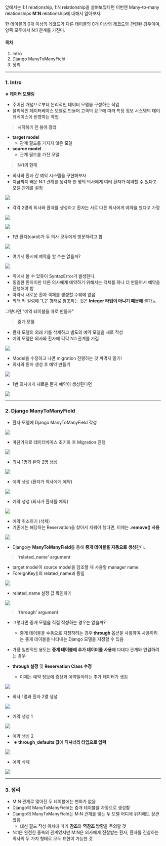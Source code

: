 앞에서는 1:1 relationship, 1:N relationship을 살펴보았다면 이번엔 Many-to-many relationships **M:N** relationship에 대해서 알아보자.

한 테이블의 0개 이상의 레코드가 다른 테이블의 0개 이상의 레코드와 관련된 경우이며, 양쪽 모두에서 N:1 관계를 가진다.

#### **목차**

1.  Intro
2.  Django ManyToManyField
3.  정리

---

### **1. Intro**

**※ 데이터 모델링**

-   주어진 개념으로부터 논리적인 데이터 모델을 구성하는 작업
-   물리적인 데이터베이스 모델로 만들어 고객의 요구에 따라 특정 정보 시스템의 데이터베이스에 반영하는 작업

> **시작하기 전 용어 정리**

-   **target model**  
    -   관계 필드를 가지지 않은 모델
-   **source model**
    -   관계 필드를 가진 모델

> **N:1의 한계**

-   의사와 환자 간 예약 시스템을 구현해보자
-   지금까지 배운 N:1 관계를 생각해 한 명의 의사에게 여러 환자가 예약할 수 있다고 모델 관계를 설정

![](https://blog.kakaocdn.net/dn/dAJA9N/btrOnr4hhsS/cwigjsHBVWZkZb0XyRDKCK/img.png)

-   각각 2명의 의사와 환자를 생성하고 환자는 서로 다른 의사에게 예약을 했다고 가정

![](https://blog.kakaocdn.net/dn/bI4oKv/btrOqAF8ybc/qSV27fSH9KeG9wSOdDVtWK/img.png)

![](https://blog.kakaocdn.net/dn/8oDXz/btrOqA0vkaa/GWElNRncUaOpxvom3eUhM0/img.png)

-   1번 환자(carol)가 두 의사 모두에게 방문하려고 함

![](https://blog.kakaocdn.net/dn/d14p3T/btrOo7j6pSx/dKHjJo65pETBmEI89MIyHk/img.png)

-   여기서 동시에 예약을 할 수는 없을까?

![](https://blog.kakaocdn.net/dn/dO4Ih6/btrOqBrx0OK/k6BiZ9CTSRgwbX41wpkB80/img.png)

-   위에서 볼 수 있듯이 SyntaxError가 발생한다.
-   동일한 환자지만 다른 의사에게 예약하기 위해서는 객체를 하나 더 만들어서 예약을 진행해야 함
-   따라서 새로운 환자 객체를 생성할 수밖에 없음
-   외래 키 컬럼에 '1,2' 형태로 참조하는 것은 **Integer 타입이 아니기 때문에** 불가능

그렇다면 "예약 테이블을 따로 만들자"

> **중개 모델**

-   환자 모델의 외래 키를 삭제하고 별도의 예약 모델을 새로 작성
-   예약 모델은 의사와 환자에 각각 N:1 관계를 가짐

![](https://blog.kakaocdn.net/dn/ESFVN/btrOnrQJQN3/1QUIbcSDIw18theukktbIk/img.png)

-   Model을 수정하고 나면 migration 진행하는 것 까먹지 말기!
-   의사와 환자 생성 후 예약 만들기

![](https://blog.kakaocdn.net/dn/RIzyb/btrOnrXuCPh/23tuo5r9VUhNH6ZU9HtQ60/img.png)

-   1번 의사에게 새로운 환자 예약이 생성된다면

![](https://blog.kakaocdn.net/dn/dBiTIY/btrOreI941S/SYo2ckTXjNapdXg0gN1GT1/img.png)

---

### **2. Django ManyToManyField**

-   환자 모델에 Django ManyToManyField 작성

![](https://blog.kakaocdn.net/dn/G49xW/btrOrdQZHTe/6qsLnKWoqzsXZtfuOcpNk1/img.png)

-   마찬가지로 데이터베이스 초기화 후 Migration 진행

![](https://blog.kakaocdn.net/dn/ce7oKv/btrOnMHkatP/nRkYx0UAsxFYFcufkb6Qj1/img.png)

-   의사 1명과 환자 2명 생성

![](https://blog.kakaocdn.net/dn/bD92I4/btrOnq5oPIs/SV9oBxFLwWK0GEdKcpou7k/img.png)

-   예약 생성 (환자가 의사에게 예약)

![](https://blog.kakaocdn.net/dn/bnZ2H3/btrOre3sm7J/AGD2pFrOferNIR1lCf52Kk/img.png)

-   예약 생성 (의사가 환자를 예약)

![](https://blog.kakaocdn.net/dn/cO2DW6/btrOsbkQ5xc/KY6vXxBeMZKHewNatTmU5k/img.png)

-   예약 취소하기 (삭제)
-   기존에는 해당하는 Reservation을 찾아서 지워야 했다면, 이제는 **.remove() 사용**

![](https://blog.kakaocdn.net/dn/mLhGG/btrOscD3QXA/tELnT6YPsAZQOTynPuQex1/img.png)

-   Django는 **ManyToManyField**를 통해 **중개 테이블을 자동으로 생성**한다.

> **'related_name' argument**

-   target model이 source model을 참조할 때 사용할 manager name
-   ForeignKey()의 related_name과 동일

![](https://blog.kakaocdn.net/dn/bYcUI1/btrOreJbjMM/BCbzSoOLYQ8mD5ZlOpWND0/img.png)

-   related_name 설정 값 확인하기

![](https://blog.kakaocdn.net/dn/WXVjj/btrOrc5FxYQ/yeKAIGKPAnN6JPld6NnwU0/img.png)

> **'through' argument**

-   그렇다면 중개 모델을 직접 작성하는 경우는 없을까?
    -   중개 테이블을 수동으로 지정하려는 경우 **through** 옵션을 사용하여 사용하려는 중개 테이블을 나타내는 Django 모델을 지정할 수 있음
-   가장 일반적인 용도는 **중개 테이블에 추가 데이터를 사용**해 다대다 관계와 연결하려는 경우

-   **through 설정** 및 **Reservation Class 수정**
    -   이제는 예약 정보에 증상과 예약일이라는 추가 데이터가 생김

![](https://blog.kakaocdn.net/dn/MSRH4/btrOqN6k2WW/Krz9jWqKayElY9MYqbLUzK/img.png)

-   의사 1명과 환자 2명 생성

![](https://blog.kakaocdn.net/dn/PCsFZ/btrOsalXTUI/2cSL6PL3D7fVO4IQLHqZK0/img.png)

-   예약 생성 1

![](https://blog.kakaocdn.net/dn/buvHD4/btrOqh7VyVC/in98W26olcIUrKDbTmZAg1/img.png)

-   예약 생성 2
-    **※ through_defaults 값에 딕셔너리 타입으로 입력**

![](https://blog.kakaocdn.net/dn/qEruJ/btrOoznvtQ4/l9KykbqaeiaZhyYvEtkCuk/img.png)

-   예약 삭제

![](https://blog.kakaocdn.net/dn/bpIwky/btrOq3HQIQ9/KAkL86mNiDiE6NHQyrCAn1/img.png)

---

### **3. 정리**

-   M:N 관계로 맺어진 두 테이블에는 변화가 없음
-   Django의 ManyToManyField는 중개 테이블을 자동으로 생성함
-   Django의 ManyToManyField는 M:N 관계를 맺는 두 모델 어디에 위치해도 상관없음
    -   대신 필드 작성 위치에 따가 **참조**와 **역참조 방향**을 주의할 것
-   N:1은 완전한 종속의 관계였지만 M:N은 의사에게 진찰받는 환자, 환자를 진찰하는 의사의 두 가지 형태로 모두 표현이 가능한 것